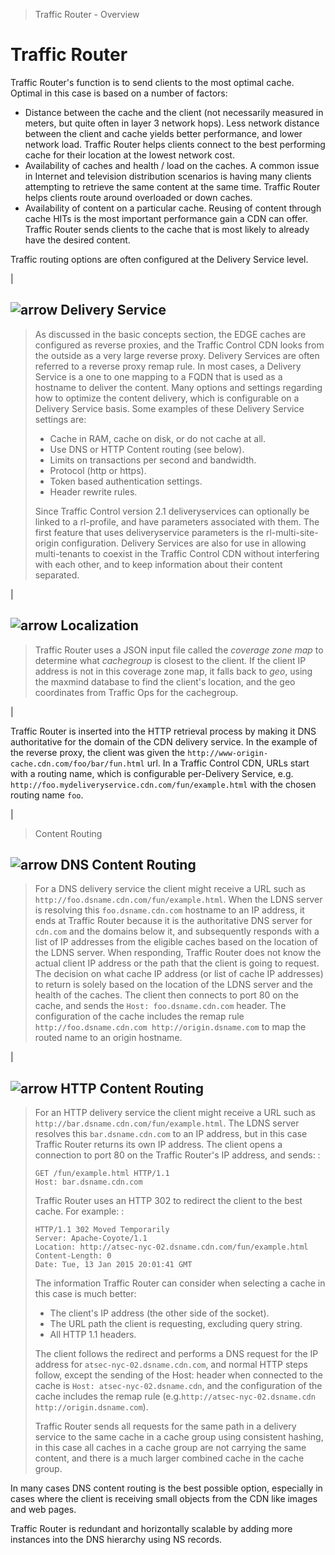 > Traffic Router - Overview

Traffic Router
==============

Traffic Router's function is to send clients to the most optimal cache.
Optimal in this case is based on a number of factors:

-   Distance between the cache and the client (not necessarily measured
    in meters, but quite often in layer 3 network hops). Less network
    distance between the client and cache yields better performance, and
    lower network load. Traffic Router helps clients connect to the best
    performing cache for their location at the lowest network cost.
-   Availability of caches and health / load on the caches. A common
    issue in Internet and television distribution scenarios is having
    many clients attempting to retrieve the same content at the same
    time. Traffic Router helps clients route around overloaded or down
    caches.
-   Availability of content on a particular cache. Reusing of content
    through cache HITs is the most important performance gain a CDN can
    offer. Traffic Router sends clients to the cache that is most likely
    to already have the desired content.

Traffic routing options are often configured at the Delivery Service
level.

| 

![arrow](fwda.png) Delivery Service
-----------------------------------

> As discussed in the basic concepts section, the EDGE caches are
> configured as reverse proxies, and the Traffic Control CDN looks from
> the outside as a very large reverse proxy. Delivery Services are often
> referred to a reverse proxy remap rule. In most cases, a Delivery
> Service is a one to one mapping to a FQDN that is used as a hostname
> to deliver the content. Many options and settings regarding how to
> optimize the content delivery, which is configurable on a Delivery
> Service basis. Some examples of these Delivery Service settings are:
>
> -   Cache in RAM, cache on disk, or do not cache at all.
> -   Use DNS or HTTP Content routing (see below).
> -   Limits on transactions per second and bandwidth.
> -   Protocol (http or https).
> -   Token based authentication settings.
> -   Header rewrite rules.
>
> Since Traffic Control version 2.1 deliveryservices can optionally be
> linked to a rl-profile, and have parameters associated with them. The
> first feature that uses deliveryservice parameters is the
> rl-multi-site-origin configuration. Delivery Services are also for use
> in allowing multi-tenants to coexist in the Traffic Control CDN
> without interfering with each other, and to keep information about
> their content separated.

| 

![arrow](fwda.png) Localization
-------------------------------

> Traffic Router uses a JSON input file called the *coverage zone map*
> to determine what *cachegroup* is closest to the client. If the client
> IP address is not in this coverage zone map, it falls back to *geo*,
> using the maxmind database to find the client's location, and the geo
> coordinates from Traffic Ops for the cachegroup.

| 

Traffic Router is inserted into the HTTP retrieval process by making it
DNS authoritative for the domain of the CDN delivery service. In the
example of the reverse proxy, the client was given the
`http://www-origin-cache.cdn.com/foo/bar/fun.html` url. In a Traffic
Control CDN, URLs start with a routing name, which is configurable
per-Delivery Service, e.g.
`http://foo.mydeliveryservice.cdn.com/fun/example.html` with the chosen
routing name `foo`.

| 

> Content Routing

![arrow](fwda.png) DNS Content Routing
--------------------------------------

> For a DNS delivery service the client might receive a URL such as
> `http://foo.dsname.cdn.com/fun/example.html`. When the LDNS server is
> resolving this `foo.dsname.cdn.com` hostname to an IP address, it ends
> at Traffic Router because it is the authoritative DNS server for
> `cdn.com` and the domains below it, and subsequently responds with a
> list of IP addresses from the eligible caches based on the location of
> the LDNS server. When responding, Traffic Router does not know the
> actual client IP address or the path that the client is going to
> request. The decision on what cache IP address (or list of cache IP
> addresses) to return is solely based on the location of the LDNS
> server and the health of the caches. The client then connects to port
> 80 on the cache, and sends the `Host: foo.dsname.cdn.com` header. The
> configuration of the cache includes the remap rule
> `http://foo.dsname.cdn.com http://origin.dsname.com` to map the routed
> name to an origin hostname.

| 

![arrow](fwda.png) HTTP Content Routing
---------------------------------------

> For an HTTP delivery service the client might receive a URL such as
> `http://bar.dsname.cdn.com/fun/example.html`. The LDNS server resolves
> this `bar.dsname.cdn.com` to an IP address, but in this case Traffic
> Router returns its own IP address. The client opens a connection to
> port 80 on the Traffic Router's IP address, and sends: :
>
>     GET /fun/example.html HTTP/1.1
>     Host: bar.dsname.cdn.com
>
> Traffic Router uses an HTTP 302 to redirect the client to the best
> cache. For example: :
>
>     HTTP/1.1 302 Moved Temporarily
>     Server: Apache-Coyote/1.1
>     Location: http://atsec-nyc-02.dsname.cdn.com/fun/example.html
>     Content-Length: 0
>     Date: Tue, 13 Jan 2015 20:01:41 GMT
>
> The information Traffic Router can consider when selecting a cache in
> this case is much better:
>
> -   The client's IP address (the other side of the socket).
> -   The URL path the client is requesting, excluding query string.
> -   All HTTP 1.1 headers.
>
> The client follows the redirect and performs a DNS request for the IP
> address for `atsec-nyc-02.dsname.cdn.com`, and normal HTTP steps
> follow, except the sending of the Host: header when connected to the
> cache is `Host: atsec-nyc-02.dsname.cdn`, and the configuration of the
> cache includes the remap rule
> (e.g.`http://atsec-nyc-02.dsname.cdn  http://origin.dsname.com`).
>
> Traffic Router sends all requests for the same path in a delivery
> service to the same cache in a cache group using consistent hashing,
> in this case all caches in a cache group are not carrying the same
> content, and there is a much larger combined cache in the cache group.

In many cases DNS content routing is the best possible option,
especially in cases where the client is receiving small objects from the
CDN like images and web pages.

Traffic Router is redundant and horizontally scalable by adding more
instances into the DNS hierarchy using NS records.
